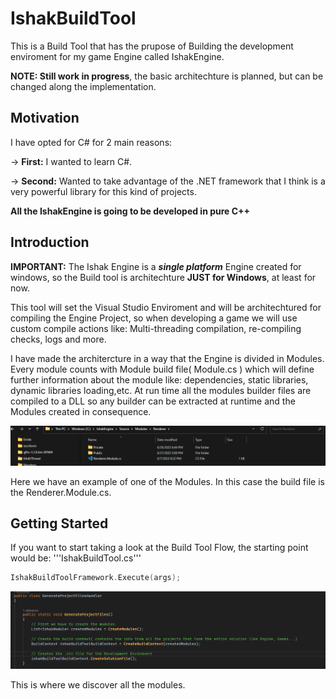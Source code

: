 # IshakBuildTool
This is a Build Tool that has the prupose of Building the development enviroment for my game Engine called IshakEngine.

**NOTE: Still work in progress**, the basic architechture is planned, but can be changed along the implementation.

## Motivation
I have opted for C# for 2 main reasons:

  &rarr; **First:** I wanted to learn C#.

  &rarr; **Second:** Wanted to take advantage of the .NET framework that I think is a very powerful library for this kind of projects.

**All the IshakEngine is going to be developed in pure C++**

## Introduction

**IMPORTANT:** The Ishak Engine is a ***single platform*** Engine created for windows, so the Build tool is architechture **JUST for Windows**, at least for now.

This tool will set the Visual Studio Enviroment and will be architechtured for compiling the Engine Project, so when developing a game
we will use custom compile actions like: Multi-threading compilation, re-compiling checks, logs and more.

I have made the architercture in a way that the Engine is divided in Modules. Every module counts with Module build file( Module.cs ) which will define further information about the module like:
dependencies, static libraries, dynamic libraries loading,etc.
At run time all the modules builder files are compiled to a DLL so any builder can be extracted at runtime and the Modules created in consequence.

<img src="/RepoImages/Screenshot 2023-06-28 165418.png" alt="Alt text" title="Module Image">

Here we have an example of one of the Modules. In this case the  build file is the Renderer.Module.cs.



## Getting Started
If you want to start taking a look at the Build Tool Flow, the starting point would be:
'''IshakBuildTool.cs'''
```cpp
IshakBuildToolFramework.Execute(args);
```


<img src="/RepoImages/ProjectFilesHandler.png" alt="Alt text" title="Module Image">

This is where we discover all the modules.
